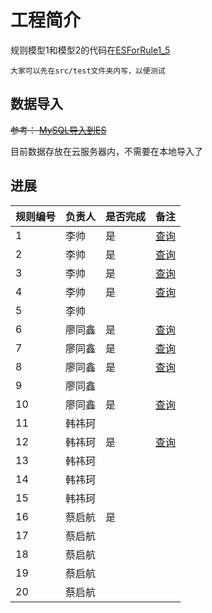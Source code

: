 # 工程简介

规则模型1和模型2的代码在[ESForRule1_5](src/test/java/com/soe/lishuai/ESForRule1_5.java)



    大家可以先在src/test文件夹内写，以便测试

## 数据导入
~~参考： [MySQL导入到ES](MySQL导入到ES.md)~~

目前数据存放在云服务器内，不需要在本地导入了

## 进展
| 规则编号 | 负责人 | 是否完成 | 备注                                   |
|------|-----|----|--------------------------------------|
| 1    | 李帅  | 是  | [查询](http://202.118.11.39:8080/rule_1) |
| 2    | 李帅  | 是  | [查询](http://202.118.11.39:8080/rule_2) |
| 3    | 李帅  | 是  | [查询](http://202.118.11.39:8080/rule_3) |
| 4    | 李帅  | 是   | [查询](http://202.118.11.39:8080/rule_4)                                     |
| 5    | 李帅  |    |                                      |
| 6    | 廖同鑫 | 是     | [查询](http://202.118.11.39:8080/rule_6)                                     |
| 7    | 廖同鑫 | 是     | [查询](http://202.118.11.39:8080/rule_7)                                     |
| 8    | 廖同鑫 | 是     |[查询](http://202.118.11.39:8080/rule_8)                                      |
| 9    | 廖同鑫 |      |                                      |
| 10   | 廖同鑫 | 是     | [查询](http://202.118.11.39:8080/rule_10)                                     |
| 11   | 韩祎珂 |      |                                      |
| 12   | 韩祎珂 |  是    | [查询](http://202.118.11.39:8080/rule_12)                                     |
| 13   | 韩祎珂 |      |                                      |
| 14   | 韩祎珂 |      |                                      |
| 15   | 韩祎珂 |      |                                      |
| 16   | 蔡启航 | 是     |                                      |
| 17   | 蔡启航 |      |                                      |
| 18   | 蔡启航 |      |                                      |
| 19   | 蔡启航 |      |                                      |
| 20   | 蔡启航 |      |                                      |


